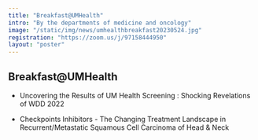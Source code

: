 ```yaml
---
title: "Breakfast@UMHealth"
intro: "By the departments of medicine and oncology"
image: "/static/img/news/umhealthbreakfast20230524.jpg"
registration: "https://zoom.us/j/97158444950"
layout: "poster"
---
```


## Breakfast@UMHealth


- Uncovering the Results of UM Health Screening : Shocking Revelations of WDD 2022   

- Checkpoints Inhibitors - The Changing Treatment Landscape in Recurrent/Metastatic Squamous Cell Carcinoma of Head & Neck   
